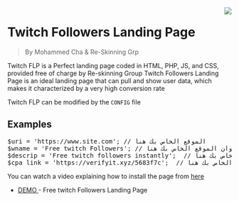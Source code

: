 <img src="https://www.re-skinning.com/img/logo.png" align="right" />

# Twitch Followers Landing Page
> By Mohammed Cha & Re-Skinning Grp


Twitch FLP is a Perfect landing page coded in HTML, PHP, JS, and CSS, provided free of charge by Re-skinning Group
Twitch Followers Landing Page is an ideal landing page that can pull and show user data, which makes it characterized by a very high conversion rate

Twitch FLP can be modified by the <code>CONFIG</code> file

## Examples

<pre>
$uri = 'https://www.site.com'; // الموقع الخاص بك هنا 
$wname = 'Free twitch Followers'; // عنوان الموقع الخاص بك هنا
$descrip = 'Free twitch followers instantly';  // وصف الموقع الخاص بك هنا 
$cpa_link = 'https://verifyit.xyz/5683f7c';  // رابط قفل المحتوى الخاص بك هنا
</pre>


You can watch a video explaining how to install the page from [ here ](https://re-skinning.com/twitch)


- [ DEMO ](https://re-skinning.com/twitch) - Free twitch Followers Landing Page
